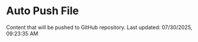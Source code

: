# Auto Push File

Content that will be pushed to GitHub repository.
Last updated: 07/30/2025, 09:23:35 AM
